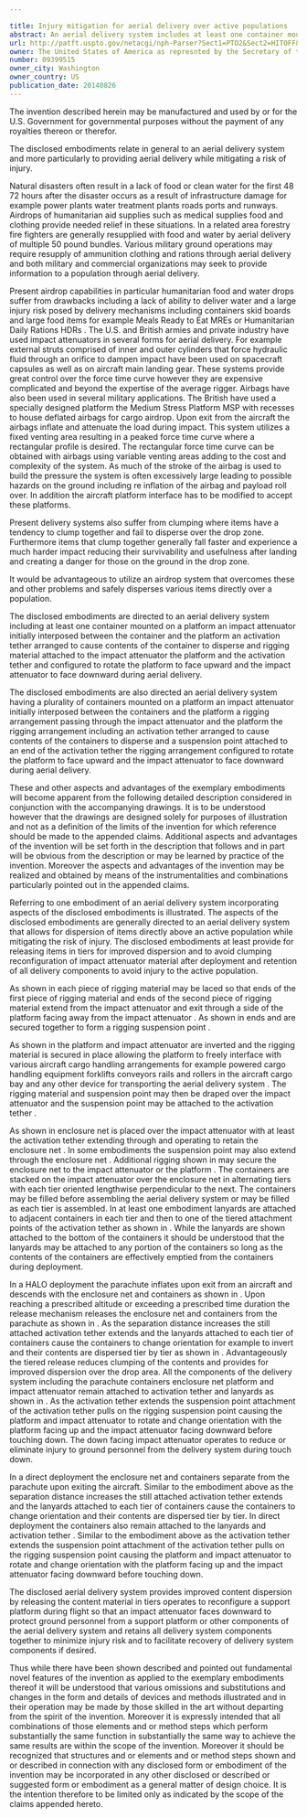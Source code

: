 ```yaml
---

title: Injury mitigation for aerial delivery over active populations
abstract: An aerial delivery system includes at least one container mounted on a platform, an impact attenuator initially interposed between the container and the platform, an activation tether arranged to cause contents of the container to disperse, and rigging material attached to the impact attenuator, the platform and the activation tether and configured to rotate the platform to face upward and the impact attenuator to face downward during aerial delivery.
url: http://patft.uspto.gov/netacgi/nph-Parser?Sect1=PTO2&Sect2=HITOFF&p=1&u=%2Fnetahtml%2FPTO%2Fsearch-adv.htm&r=1&f=G&l=50&d=PALL&S1=09399515&OS=09399515&RS=09399515
owner: The United States of America as represnted by the Secretary of the Army
number: 09399515
owner_city: Washington
owner_country: US
publication_date: 20140826
---
```

The invention described herein may be manufactured and used by or for the U.S. Government for governmental purposes without the payment of any royalties thereon or therefor.

The disclosed embodiments relate in general to an aerial delivery system and more particularly to providing aerial delivery while mitigating a risk of injury.

Natural disasters often result in a lack of food or clean water for the first 48 72 hours after the disaster occurs as a result of infrastructure damage for example power plants water treatment plants roads ports and runways. Airdrops of humanitarian aid supplies such as medical supplies food and clothing provide needed relief in these situations. In a related area forestry fire fighters are generally resupplied with food and water by aerial delivery of multiple 50 pound bundles. Various military ground operations may require resupply of ammunition clothing and rations through aerial delivery and both military and commercial organizations may seek to provide information to a population through aerial delivery.

Present airdrop capabilities in particular humanitarian food and water drops suffer from drawbacks including a lack of ability to deliver water and a large injury risk posed by delivery mechanisms including containers skid boards and large food items for example Meals Ready to Eat MREs or Humanitarian Daily Rations HDRs . The U.S. and British armies and private industry have used impact attenuators in several forms for aerial delivery. For example external struts comprised of inner and outer cylinders that force hydraulic fluid through an orifice to dampen impact have been used on spacecraft capsules as well as on aircraft main landing gear. These systems provide great control over the force time curve however they are expensive complicated and beyond the expertise of the average rigger. Airbags have also been used in several military applications. The British have used a specially designed platform the Medium Stress Platform MSP with recesses to house deflated airbags for cargo airdrop. Upon exit from the aircraft the airbags inflate and attenuate the load during impact. This system utilizes a fixed venting area resulting in a peaked force time curve where a rectangular profile is desired. The rectangular force time curve can be obtained with airbags using variable venting areas adding to the cost and complexity of the system. As much of the stroke of the airbag is used to build the pressure the system is often excessively large leading to possible hazards on the ground including re inflation of the airbag and payload roll over. In addition the aircraft platform interface has to be modified to accept these platforms.

Present delivery systems also suffer from clumping where items have a tendency to clump together and fail to disperse over the drop zone. Furthermore items that clump together generally fall faster and experience a much harder impact reducing their survivability and usefulness after landing and creating a danger for those on the ground in the drop zone.

It would be advantageous to utilize an airdrop system that overcomes these and other problems and safely disperses various items directly over a population.

The disclosed embodiments are directed to an aerial delivery system including at least one container mounted on a platform an impact attenuator initially interposed between the container and the platform an activation tether arranged to cause contents of the container to disperse and rigging material attached to the impact attenuator the platform and the activation tether and configured to rotate the platform to face upward and the impact attenuator to face downward during aerial delivery.

The disclosed embodiments are also directed an aerial delivery system having a plurality of containers mounted on a platform an impact attenuator initially interposed between the containers and the platform a rigging arrangement passing through the impact attenuator and the platform the rigging arrangement including an activation tether arranged to cause contents of the containers to disperse and a suspension point attached to an end of the activation tether the rigging arrangement configured to rotate the platform to face upward and the impact attenuator to face downward during aerial delivery.

These and other aspects and advantages of the exemplary embodiments will become apparent from the following detailed description considered in conjunction with the accompanying drawings. It is to be understood however that the drawings are designed solely for purposes of illustration and not as a definition of the limits of the invention for which reference should be made to the appended claims. Additional aspects and advantages of the invention will be set forth in the description that follows and in part will be obvious from the description or may be learned by practice of the invention. Moreover the aspects and advantages of the invention may be realized and obtained by means of the instrumentalities and combinations particularly pointed out in the appended claims.

Referring to one embodiment of an aerial delivery system incorporating aspects of the disclosed embodiments is illustrated. The aspects of the disclosed embodiments are generally directed to an aerial delivery system that allows for dispersion of items directly above an active population while mitigating the risk of injury. The disclosed embodiments at least provide for releasing items in tiers for improved dispersion and to avoid clumping reconfiguration of impact attenuator material after deployment and retention of all delivery components to avoid injury to the active population.

As shown in each piece of rigging material may be laced so that ends of the first piece of rigging material and ends of the second piece of rigging material extend from the impact attenuator and exit through a side of the platform facing away from the impact attenuator . As shown in ends and are secured together to form a rigging suspension point .

As shown in the platform and impact attenuator are inverted and the rigging material is secured in place allowing the platform to freely interface with various aircraft cargo handling arrangements for example powered cargo handling equipment forklifts conveyors rails and rollers in the aircraft cargo bay and any other device for transporting the aerial delivery system . The rigging material and suspension point may then be draped over the impact attenuator and the suspension point may be attached to the activation tether .

As shown in enclosure net is placed over the impact attenuator with at least the activation tether extending through and operating to retain the enclosure net . In some embodiments the suspension point may also extend through the enclosure net . Additional rigging shown in may secure the enclosure net to the impact attenuator or the platform . The containers are stacked on the impact attenuator over the enclosure net in alternating tiers with each tier oriented lengthwise perpendicular to the next. The containers may be filled before assembling the aerial delivery system or may be filled as each tier is assembled. In at least one embodiment lanyards are attached to adjacent containers in each tier and then to one of the tiered attachment points of the activation tether as shown in . While the lanyards are shown attached to the bottom of the containers it should be understood that the lanyards may be attached to any portion of the containers so long as the contents of the containers are effectively emptied from the containers during deployment.

In a HALO deployment the parachute inflates upon exit from an aircraft and descends with the enclosure net and containers as shown in . Upon reaching a prescribed altitude or exceeding a prescribed time duration the release mechanism releases the enclosure net and containers from the parachute as shown in . As the separation distance increases the still attached activation tether extends and the lanyards attached to each tier of containers cause the containers to change orientation for example to invert and their contents are dispersed tier by tier as shown in . Advantageously the tiered release reduces clumping of the contents and provides for improved dispersion over the drop area. All the components of the delivery system including the parachute containers enclosure net platform and impact attenuator remain attached to activation tether and lanyards as shown in . As the activation tether extends the suspension point attachment of the activation tether pulls on the rigging suspension point causing the platform and impact attenuator to rotate and change orientation with the platform facing up and the impact attenuator facing downward before touching down. The down facing impact attenuator operates to reduce or eliminate injury to ground personnel from the delivery system during touch down.

In a direct deployment the enclosure net and containers separate from the parachute upon exiting the aircraft. Similar to the embodiment above as the separation distance increases the still attached activation tether extends and the lanyards attached to each tier of containers cause the containers to change orientation and their contents are dispersed tier by tier. In direct deployment the containers also remain attached to the lanyards and activation tether . Similar to the embodiment above as the activation tether extends the suspension point attachment of the activation tether pulls on the rigging suspension point causing the platform and impact attenuator to rotate and change orientation with the platform facing up and the impact attenuator facing downward before touching down.

The disclosed aerial delivery system provides improved content dispersion by releasing the content material in tiers operates to reconfigure a support platform during flight so that an impact attenuator faces downward to protect ground personnel from a support platform or other components of the aerial delivery system and retains all delivery system components together to minimize injury risk and to facilitate recovery of delivery system components if desired.

Thus while there have been shown described and pointed out fundamental novel features of the invention as applied to the exemplary embodiments thereof it will be understood that various omissions and substitutions and changes in the form and details of devices and methods illustrated and in their operation may be made by those skilled in the art without departing from the spirit of the invention. Moreover it is expressly intended that all combinations of those elements and or method steps which perform substantially the same function in substantially the same way to achieve the same results are within the scope of the invention. Moreover it should be recognized that structures and or elements and or method steps shown and or described in connection with any disclosed form or embodiment of the invention may be incorporated in any other disclosed or described or suggested form or embodiment as a general matter of design choice. It is the intention therefore to be limited only as indicated by the scope of the claims appended hereto.

